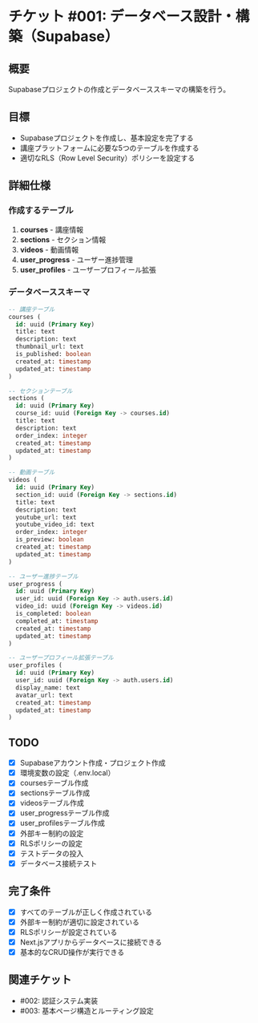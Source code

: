 # チケット #001: データベース設計・構築（Supabase）

## 概要
Supabaseプロジェクトの作成とデータベーススキーマの構築を行う。

## 目標
- Supabaseプロジェクトを作成し、基本設定を完了する
- 講座プラットフォームに必要な5つのテーブルを作成する
- 適切なRLS（Row Level Security）ポリシーを設定する

## 詳細仕様

### 作成するテーブル
1. **courses** - 講座情報
2. **sections** - セクション情報
3. **videos** - 動画情報
4. **user_progress** - ユーザー進捗管理
5. **user_profiles** - ユーザープロフィール拡張

### データベーススキーマ
```sql
-- 講座テーブル
courses (
  id: uuid (Primary Key)
  title: text
  description: text
  thumbnail_url: text
  is_published: boolean
  created_at: timestamp
  updated_at: timestamp
)

-- セクションテーブル
sections (
  id: uuid (Primary Key)
  course_id: uuid (Foreign Key -> courses.id)
  title: text
  description: text
  order_index: integer
  created_at: timestamp
  updated_at: timestamp
)

-- 動画テーブル
videos (
  id: uuid (Primary Key)
  section_id: uuid (Foreign Key -> sections.id)
  title: text
  description: text
  youtube_url: text
  youtube_video_id: text
  order_index: integer
  is_preview: boolean
  created_at: timestamp
  updated_at: timestamp
)

-- ユーザー進捗テーブル
user_progress (
  id: uuid (Primary Key)
  user_id: uuid (Foreign Key -> auth.users.id)
  video_id: uuid (Foreign Key -> videos.id)
  is_completed: boolean
  completed_at: timestamp
  created_at: timestamp
  updated_at: timestamp
)

-- ユーザープロフィール拡張テーブル
user_profiles (
  id: uuid (Primary Key)
  user_id: uuid (Foreign Key -> auth.users.id)
  display_name: text
  avatar_url: text
  created_at: timestamp
  updated_at: timestamp
)
```

## TODO
- [x] Supabaseアカウント作成・プロジェクト作成
- [x] 環境変数の設定（.env.local）
- [x] coursesテーブル作成
- [x] sectionsテーブル作成
- [x] videosテーブル作成
- [x] user_progressテーブル作成
- [x] user_profilesテーブル作成
- [x] 外部キー制約の設定
- [x] RLSポリシーの設定
- [x] テストデータの投入
- [x] データベース接続テスト

## 完了条件
- [x] すべてのテーブルが正しく作成されている
- [x] 外部キー制約が適切に設定されている
- [x] RLSポリシーが設定されている
- [x] Next.jsアプリからデータベースに接続できる
- [x] 基本的なCRUD操作が実行できる

## 関連チケット
- #002: 認証システム実装
- #003: 基本ページ構造とルーティング設定